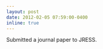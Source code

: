 ```yaml
---
layout: post
date: 2012-02-05 07:59:00-0400
inline: true
---
```


Submitted a journal paper to JRESS. <!--- :sparkles: :smile: --->
